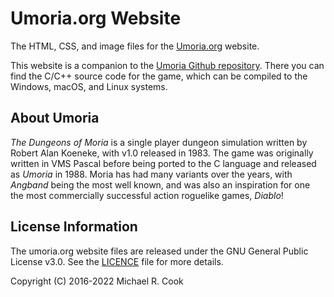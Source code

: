 # Umoria.org Website

The HTML, CSS, and image files for the [Umoria.org](https://umoria.org) website.

This website is a companion to the [Umoria Github repository](https://github.com/dungeons-of-moria/umoria).
There you can find the C/C++ source code for the game, which can be compiled
to the Windows, macOS, and Linux systems.


## About Umoria

_The Dungeons of Moria_ is a single player dungeon simulation written by Robert
Alan Koeneke, with v1.0 released in 1983. The game was originally written in
VMS Pascal before being ported to the C language and released as _Umoria_ in
1988. Moria has had many variants over the years, with _Angband_ being the most
well known, and was also an inspiration for one the most commercially
successful action roguelike games, _Diablo_!


## License Information

The umoria.org website files are released under the GNU General Public
License v3.0. See the [LICENCE](LICENCE) file for more details.

Copyright (C) 2016-2022 Michael R. Cook
